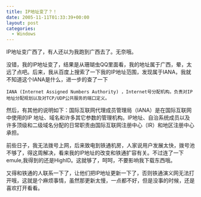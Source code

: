 ```yaml
---
title: IP地址变了？！
date: 2005-11-11T01:33:39+00:00
layout: post
categories:
  - Windows
---
```


IP地址变广西了，有人还以为我跑到广西去了。无奈哦。

没错，我的IP地址变了，结果是从珊瑚虫QQ里面看，我的地址属于广西，晕，太远了点吧。后来，我从百度上搜索了一下我的IP地址范围，发现属于IANA，我就不知道这个IANA是什么，进一步的查了一下

	IANA (Internet Assigned Numbers Authority) ，Internet号分配机构。负责对IP地址分配规划以及对TCP/UDP公共服务的端口定义。

然后，有其他的说明如下：国际互联网代理成员管理局（IANA）是在国际互联网中使用的IP 地址、域名和许多其它参数的管理机构。IP地址、自治系统成员以及许多顶级和二级域名分配的日常职责由国际互联网注册中心（IR）和地区注册中心承担。

前些日子，我无法拨号上网，后来致电到铁通机房，人家说用户发展太快，拨号池不够了，得这周解决，看来我的IP地址的改变和铁通扩容有关。不过连了一下emule,我得到的还是HighID。这就够了，呵呵，不要影响我下载东西哦。

又得和铁通的人联系一下了，让他们把IP地址更新一下了，否则铁通演义网无法打开哦，这就是个麻烦事情，虽然那更新太慢，一点都不好，但是没事的时候，还是喜欢打开看看。